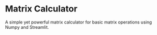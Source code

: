<h1>Matrix Calculator</h1>
<p>A simple yet powerful matrix calculator for basic matrix operations using Numpy and Streamlit.</p>

<a href="https://matrixcalc-f9wwxlnirdenykch8gyrxk.streamlit.app/" alt="MatrixCalc"/>
